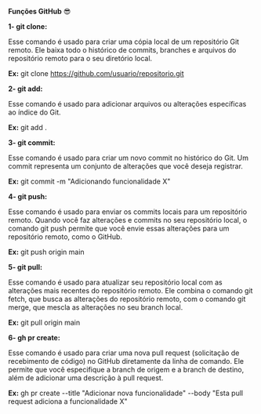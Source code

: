 **Funções GitHub** 😎

**1- git clone:**

Esse comando é usado para criar uma cópia local de um repositório Git remoto. Ele baixa todo o histórico de commits, branches e arquivos do repositório remoto para o seu diretório local.

**Ex:** git clone https://github.com/usuario/repositorio.git

**2- git add:**

Esse comando é usado para adicionar arquivos ou alterações específicas ao índice do Git.

**Ex:** git add .

**3- git commit:**

Esse comando é usado para criar um novo commit no histórico do Git. Um commit representa um conjunto de alterações que você deseja registrar.

**Ex:** git commit -m "Adicionando funcionalidade X"

**4- git push:**

Esse comando é usado para enviar os commits locais para um repositório remoto. Quando você faz alterações e commits no seu repositório local, o comando git push permite que você envie essas alterações para um repositório remoto, como o GitHub.

**Ex:** git push origin main

**5- git pull:**

Esse comando é usado para atualizar seu repositório local com as alterações mais recentes do repositório remoto. Ele combina o comando git fetch, que busca as alterações do repositório remoto, com o comando git merge, que mescla as alterações no seu branch local.

**Ex:** git pull origin main

**6- gh pr create:**

Esse comando é usado para criar uma nova pull request (solicitação de recebimento de código) no GitHub diretamente da linha de comando. Ele permite que você especifique a branch de origem e a branch de destino, além de adicionar uma descrição à pull request.

**Ex:** gh pr create --title "Adicionar nova funcionalidade" --body "Esta pull request adiciona a funcionalidade X"

